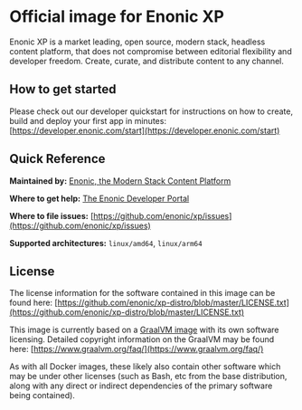# Official image for Enonic XP

Enonic XP is a market leading, open source, modern stack, headless content platform, that does not compromise between editorial flexibility and developer freedom. Create, curate, and distribute content to any channel.

## How to get started

Please check out our developer quickstart for instructions on how to create, build and deploy your first app in minutes: [https://developer.enonic.com/start](https://developer.enonic.com/start)

## Quick Reference

**Maintained by:** [Enonic, the Modern Stack Content Platform](https://enonic.com)

**Where to get help:** [The Enonic Developer Portal](https://developer.enonic.com) 

**Where to file issues:** [https://github.com/enonic/xp/issues](https://github.com/enonic/xp/issues)

**Supported architectures:** `linux/amd64`, `linux/arm64`

## License

The license information for the software contained in this image can be found here: [https://github.com/enonic/xp-distro/blob/master/LICENSE.txt](https://github.com/enonic/xp-distro/blob/master/LICENSE.txt)

This image is currently based on a [GraalVM image](https://hub.docker.com/r/enonic/graalvm) with its own software licensing.
Detailed copyright information on the GraalVM may be found here: [https://www.graalvm.org/faq/](https://www.graalvm.org/faq/)

As with all Docker images, these likely also contain other software which may be under other licenses (such as Bash, etc from the base distribution, along with any direct or indirect dependencies of the primary software being contained).

